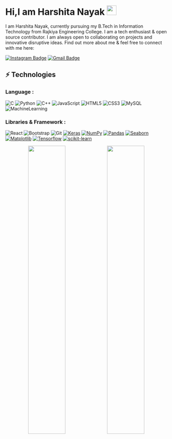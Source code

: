 # Hi,I am Harshita Nayak <img src="https://raw.githubusercontent.com/aemmadi/aemmadi/master/wave.gif" width="30px">

I am Harshita Nayak, currently pursuing my B.Tech  in Information Technology from Rajkiya Engineering College. I am a tech enthusiast & open source contributor. I am always open to collaborating on projects and innovative disruptive  ideas. Find out more about me & feel free to connect with me here:


[![Instagram Badge](https://img.shields.io/badge/-harshita.nayak-purple?style=flat-square&logo=instagram&logoColor=white&link=https://instagram.com/harshita.nayak/)](https://instagram.com/harshita.nayak)
[![Gmail Badge](https://img.shields.io/badge/-harshitanayak40@gmail.com-c14438?style=flat-square&logo=Gmail&logoColor=white&link=mailto:harshitanayak40@gmail.com)](mailto:harshitanayak40@gmail.com)


## ⚡ Technologies

### Language :
![C](https://img.shields.io/badge/-C-E34A86?style=flat-square&logo=C)
![Python](https://img.shields.io/badge/-Python-black?style=flat-square&logo=Python)
![C++](https://img.shields.io/badge/-C++-00599C?style=flat-square&logo=c)
![JavaScript](https://img.shields.io/badge/-JavaScript-black?style=flat-square&logo=javascript)
![HTML5](https://img.shields.io/badge/-HTML5-E34F26?style=flat-square&logo=html5&logoColor=white)
![CSS3](https://img.shields.io/badge/-CSS3-1572B6?style=flat-square&logo=css3)
![MySQL](https://img.shields.io/badge/-MySQL-black?style=flat-square&logo=mysql)
![MachineLearning](https://img.shields.io/badge/-MachineLearning-black?style=flat-square&logo=machinelearning)

### Libraries & Framework :

![React](https://img.shields.io/badge/-React-black?style=flat-square&logo=react)
![Bootstrap](https://img.shields.io/badge/-Bootstrap-563D7C?style=flat-square&logo=bootstrap)
![Git](https://img.shields.io/badge/-Git-black?style=flat-square&logo=git)
<a href="#"><img alt="Keras" src="https://img.shields.io/badge/Keras%20-%23D00000.svg?logo=Keras&logoColor=white"></a>
<a href="#"><img alt="NumPy" src="https://img.shields.io/badge/Numpy%20-%23013243.svg?logo=numpy&logoColor=white"></a>
<a href="#"><img alt="Pandas" src="https://img.shields.io/badge/Pandas%20-%23150458.svg?logo=pandas&logoColor=white"></a>
<a href="#"><img alt="Seaborn" src="https://img.shields.io/badge/Seaborn%20-%23150458.svg?logo=seaborn&logoColor=white"></a>
<a href="#"><img alt="Matplotlib" src="https://img.shields.io/badge/Matplotlib%20-%23150458.svg?logo=Matplotlib&logoColor=white"></a>
<a href="#"><img alt="Tensorflow" src="https://img.shields.io/badge/Tensorflow%20-%23150458.svg?logo=tensorflow&logoColor=white"></a>
<a href="#"><img alt="scikit-learn" src="https://img.shields.io/badge/Scikit-learn%20-%23150458.svg?logo=scikit-learn&logoColor=white"></a>




<p align="center">
	
  <img width="48%" src="https://github-readme-stats.vercel.app/api?username=harshita9621&show_icons=true&theme=tokyonight" />
  <img width="48%" src="https://github-readme-streak-stats.herokuapp.com/?user=harshita9621&theme=tokyonight" />
</p>
